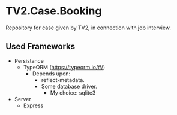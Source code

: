 # TV2.Case.Booking
Repository for case given by TV2, in connection with job interview.

## Used Frameworks
 - Persistance
    - TypeORM (https://typeorm.io/#/)
        - Depends upon:
            - reflect-metadata.
            - Some database driver.
                - My choice: sqlite3 
- Server
    - Express
